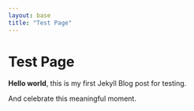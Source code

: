 ```yaml
---
layout: base
title: "Test Page"
---
```


# Test Page
**Hello world**, this is my first Jekyll Blog post for testing.

And celebrate this meaningful moment.
